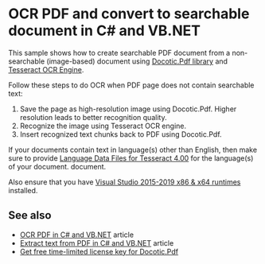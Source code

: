 # OCR PDF and convert to searchable document in C# and VB.NET
This sample shows how to create searchable PDF document from a non-searchable (image-based) document using [Docotic.Pdf library](https://bitmiracle.com/pdf-library/) and [Tesseract OCR Engine](https://github.com/charlesw/tesseract).

Follow these steps to do OCR when PDF page does not contain searchable text:
1. Save the page as high-resolution image using Docotic.Pdf. Higher resolution leads to better recognition quality.
2. Recognize the image using Tesseract OCR engine. 
3. Insert recognized text chunks back to PDF using Docotic.Pdf.

If your documents contain text in language(s) other than English, then make sure to provide [Language Data Files for Tesseract 4.00](https://github.com/tesseract-ocr/tessdata/tree/4.0.0) for the language(s) of your document. document.

Also ensure that you have [Visual Studio 2015-2019 x86 & x64 runtimes](https://support.microsoft.com/en-us/help/2977003/the-latest-supported-visual-c-downloads) installed.

## See also
* [OCR PDF in C# and VB.NET](https://bitmiracle.com/blog/ocr-pdf-in-net) article
* [Extract text from PDF in C# and VB.NET](https://bitmiracle.com/pdf-library/pdf-text/extract) article
* [Get free time-limited license key for Docotic.Pdf](https://bitmiracle.com/pdf-library/download)